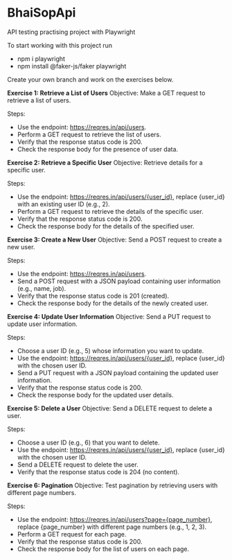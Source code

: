 # BhaiSopApi
API testing practising project with Playwright 

To start working with this project run
- npm i playwright
- npm install @faker-js/faker playwright

Create your own branch and work on the exercises below.

**Exercise 1: Retrieve a List of Users**
Objective: Make a GET request to retrieve a list of users.

Steps:

- Use the endpoint: https://reqres.in/api/users.
- Perform a GET request to retrieve the list of users.
- Verify that the response status code is 200.
- Check the response body for the presence of user data.

**Exercise 2: Retrieve a Specific User**
Objective: Retrieve details for a specific user.

Steps:

- Use the endpoint: https://reqres.in/api/users/{user_id}, replace {user_id} with an existing user ID (e.g., 2).
- Perform a GET request to retrieve the details of the specific user.
- Verify that the response status code is 200.
- Check the response body for the details of the specified user.

**Exercise 3: Create a New User**
Objective: Send a POST request to create a new user.

Steps:

- Use the endpoint: https://reqres.in/api/users.
- Send a POST request with a JSON payload containing user information (e.g., name, job).
- Verify that the response status code is 201 (created).
- Check the response body for the details of the newly created user.

**Exercise 4: Update User Information**
Objective: Send a PUT request to update user information.

Steps:

- Choose a user ID (e.g., 5) whose information you want to update.
- Use the endpoint: https://reqres.in/api/users/{user_id}, replace {user_id} with the chosen user ID.
- Send a PUT request with a JSON payload containing the updated user information.
- Verify that the response status code is 200.
- Check the response body for the updated user details.

**Exercise 5: Delete a User**
Objective: Send a DELETE request to delete a user.

Steps:

- Choose a user ID (e.g., 6) that you want to delete.
- Use the endpoint: https://reqres.in/api/users/{user_id}, replace {user_id} with the chosen user ID.
- Send a DELETE request to delete the user.
- Verify that the response status code is 204 (no content).

**Exercise 6: Pagination**
Objective: Test pagination by retrieving users with different page numbers.

Steps:

- Use the endpoint: https://reqres.in/api/users?page={page_number}, replace {page_number} with different page numbers (e.g., 1, 2, 3).
- Perform a GET request for each page.
- Verify that the response status code is 200.
- Check the response body for the list of users on each page.
